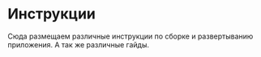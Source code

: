 # Инструкции

Сюда размещаем различные инструкции по сборке и развертыванию приложения. А так же различные гайды.
